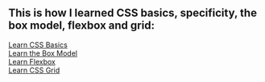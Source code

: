 <h2>This is how I learned CSS basics, specificity, the box model, flexbox and grid:</h2>

<a href="https://www.theodinproject.com/lessons/foundations-css-foundations#introduction">Learn CSS Basics</a>
<br>
<a href="https://www.theodinproject.com/lessons/foundations-the-box-model">Learn the Box Model</a>
<br>
<a href="https://css-tricks.com/snippets/css/a-guide-to-flexbox/">Learn Flexbox</a>
<br>
<a href="https://css-tricks.com/snippets/css/complete-guide-grid/">Learn CSS Grid</a>
